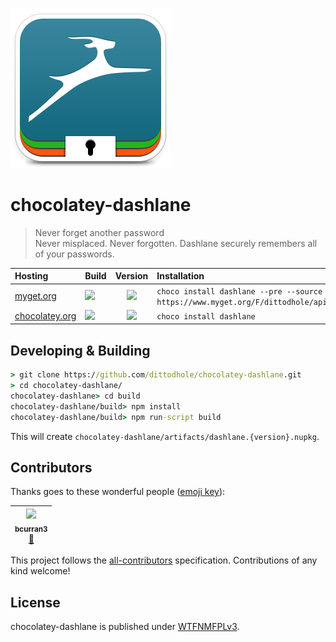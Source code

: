![](assets/icon256.png)

# chocolatey-dashlane

> Never forget another password  
> Never misplaced. Never forgotten. Dashlane securely remembers all of your passwords.

| Hosting                                                                   | Build                                                                                                                                                               | Version                                                                                                                        | Installation                                                                      |
|:--------------------------------------------------------------------------|:--------------------------------------------------------------------------------------------------------------------------------------------------------------------|:------------------------------------------------------------------------------------------------------------------------------:|:----------------------------------------------------------------------------------|
| [myget.org](https://www.myget.org/feed/dittodhole/package/nuget/dashlane) | [![](https://img.shields.io/appveyor/ci/dittodhole/chocolatey-dashlane/develop.svg)](https://ci.appveyor.com/project/dittodhole/chocolatey-dashlane/branch/develop) | [![](https://img.shields.io/myget/dittodhole/vpre/dashlane.svg)](https://www.myget.org/feed/dittodhole/package/nuget/dashlane) | `choco install dashlane --pre --source https://www.myget.org/F/dittodhole/api/v2` |
| [chocolatey.org](https://chocolatey.org/packages/dashlane)                | [![](https://img.shields.io/appveyor/ci/dittodhole/chocolatey-dashlane/master.svg)](https://ci.appveyor.com/project/dittodhole/chocolatey-dashlane/branch/master)   | [![](https://img.shields.io/chocolatey/v/dashlane.svg)](https://chocolatey.org/packages/dashlane)                              | `choco install dashlane`                                                          |

## Developing & Building

```cmd
> git clone https://github.com/dittodhole/chocolatey-dashlane.git
> cd chocolatey-dashlane/
chocolatey-dashlane> cd build
chocolatey-dashlane/build> npm install
chocolatey-dashlane/build> npm run-script build
```

This will create `chocolatey-dashlane/artifacts/dashlane.{version}.nupkg`.

## Contributors

Thanks goes to these wonderful people ([emoji key](https://github.com/kentcdodds/all-contributors#emoji-key)):

<!-- ALL-CONTRIBUTORS-LIST:START - Do not remove or modify this section -->
<!-- prettier-ignore -->
| [<img src="https://avatars2.githubusercontent.com/u/14026600?v=4" width="100px;"/><br /><sub><b>bcurran3</b></sub>](https://github.com/bcurran3)<br />[🤔](#ideas-bcurran3 "Ideas, Planning, & Feedback") |
| :---: |
<!-- ALL-CONTRIBUTORS-LIST:END -->

This project follows the [all-contributors](https://github.com/kentcdodds/all-contributors) specification. Contributions of any kind welcome!

## License

chocolatey-dashlane is published under [WTFNMFPLv3](https://github.com/dittodhole/WTFNMFPLv3).